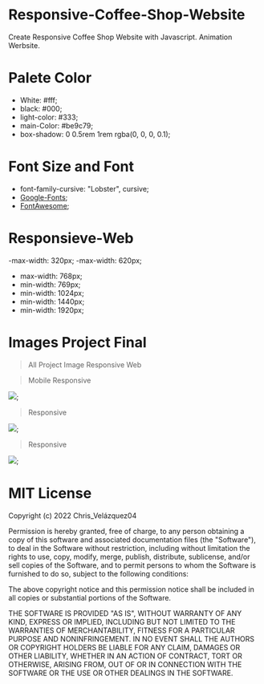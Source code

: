 # Responsive-Coffee-Shop-Website

Create Responsive Coffee Shop Website with Javascript. Animation Werbsite.

# Palete Color

- White: #fff;
- black: #000;
- light-color: #333;
- main-Color: #be9c79;
- box-shadow: 0 0.5rem 1rem rgba(0, 0, 0, 0.1);

# Font Size and Font

- font-family-cursive: "Lobster", cursive;
- [Google-Fonts](https://fonts.google.com/);
- [FontAwesome](https://fontawesome.com/icons?d=gallery);

# Responsieve-Web

-max-width: 320px;
-max-width: 620px;

- max-width: 768px;
- min-width: 769px;
- min-width: 1024px;
- min-width: 1440px;
- min-width: 1920px;

# Images Project Final

> All Project Image Responsive Web

> Mobile Responsive

![](./src/assets/image/mobile1.png);

> Responsive

![](/src/assets/image/cof6.png);

> Responsive

![](./src/assets/image/cof3.png);

# MIT License

Copyright (c) 2022 Chris_Velázquez04

Permission is hereby granted, free of charge, to any person obtaining a copy
of this software and associated documentation files (the "Software"), to deal
in the Software without restriction, including without limitation the rights
to use, copy, modify, merge, publish, distribute, sublicense, and/or sell
copies of the Software, and to permit persons to whom the Software is
furnished to do so, subject to the following conditions:

The above copyright notice and this permission notice shall be included in all
copies or substantial portions of the Software.

THE SOFTWARE IS PROVIDED "AS IS", WITHOUT WARRANTY OF ANY KIND, EXPRESS OR
IMPLIED, INCLUDING BUT NOT LIMITED TO THE WARRANTIES OF MERCHANTABILITY,
FITNESS FOR A PARTICULAR PURPOSE AND NONINFRINGEMENT. IN NO EVENT SHALL THE
AUTHORS OR COPYRIGHT HOLDERS BE LIABLE FOR ANY CLAIM, DAMAGES OR OTHER
LIABILITY, WHETHER IN AN ACTION OF CONTRACT, TORT OR OTHERWISE, ARISING FROM,
OUT OF OR IN CONNECTION WITH THE SOFTWARE OR THE USE OR OTHER DEALINGS IN THE
SOFTWARE.
